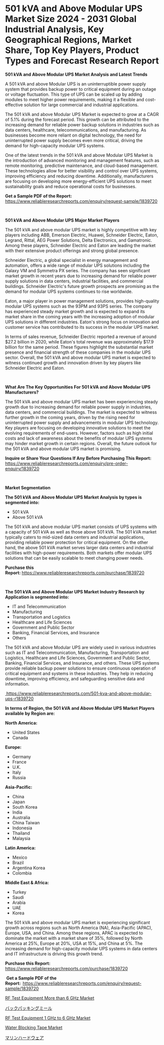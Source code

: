 <p><h1>501 kVA and Above Modular UPS Market Size 2024 - 2031 Global Industrial Analysis, Key Geographical Regions, Market Share, Top Key Players, Product Types and Forecast Research Report</h1></p><p><strong>501 kVA and Above Modular UPS Market Analysis and Latest Trends</strong></p>
<p><p>A 501 kVA and above Modular UPS is an uninterruptible power supply system that provides backup power to critical equipment during an outage or voltage fluctuation. This type of UPS can be scaled up by adding modules to meet higher power requirements, making it a flexible and cost-effective solution for large commercial and industrial applications.</p><p>The 501 kVA and above Modular UPS Market is expected to grow at a CAGR of 5.1% during the forecast period. This growth can be attributed to the increasing demand for reliable power backup solutions in industries such as data centers, healthcare, telecommunications, and manufacturing. As businesses become more reliant on digital technology, the need for uninterrupted power supply becomes even more critical, driving the demand for high-capacity modular UPS systems.</p><p>One of the latest trends in the 501 kVA and above Modular UPS Market is the introduction of advanced monitoring and management features, such as remote monitoring, predictive maintenance, and cloud-based management. These technologies allow for better visibility and control over UPS systems, improving efficiency and reducing downtime. Additionally, manufacturers are focusing on developing more energy-efficient UPS solutions to meet sustainability goals and reduce operational costs for businesses.</p></p>
<p><strong>Get a Sample PDF of the Report:&nbsp;</strong> <a href="https://www.reliableresearchreports.com/enquiry/request-sample/1839720">https://www.reliableresearchreports.com/enquiry/request-sample/1839720</a></p>
<p>&nbsp;</p>
<p><strong>501 kVA and Above Modular UPS Major Market Players</strong></p>
<p><p>The 501 kVA and above modular UPS market is highly competitive with key players including ABB, Emerson Electric, Huawei, Schneider Electric, Eaton, Legrand, Rittal, AEG Power Solutions, Delta Electronics, and Gamatronic. Among these players, Schneider Electric and Eaton are leading the market with their extensive product offerings and strong global presence.</p><p>Schneider Electric, a global specialist in energy management and automation, offers a wide range of modular UPS solutions including the Galaxy VM and Symmetra PX series. The company has seen significant market growth in recent years due to increasing demand for reliable power supply solutions in data centers, industrial facilities, and commercial buildings. Schneider Electric's future growth prospects are promising as the demand for modular UPS systems continues to rise worldwide.</p><p>Eaton, a major player in power management solutions, provides high-quality modular UPS systems such as the 93PM and 93PS series. The company has experienced steady market growth and is expected to expand its market share in the coming years with the increasing adoption of modular UPS solutions in different industries. Eaton's strong focus on innovation and customer service has contributed to its success in the modular UPS market.</p><p>In terms of sales revenue, Schneider Electric reported a revenue of around $27.2 billion in 2020, while Eaton's total revenue was approximately $17.9 billion for the same period. These figures highlight the substantial market presence and financial strength of these companies in the modular UPS sector. Overall, the 501 kVA and above modular UPS market is expected to witness continued growth and innovation driven by key players like Schneider Electric and Eaton.</p></p>
<p>&nbsp;</p>
<p><strong>What Are The Key Opportunities For 501 kVA and Above Modular UPS Manufacturers?</strong></p>
<p><p>The 501 kVA and above modular UPS market has been experiencing steady growth due to increasing demand for reliable power supply in industries, data centers, and commercial buildings. The market is expected to witness further growth in the coming years, driven by the rising need for uninterrupted power supply and advancements in modular UPS technology. Key players are focusing on developing innovative solutions to meet the evolving requirements of end-users. However, factors such as high initial costs and lack of awareness about the benefits of modular UPS systems may hinder market growth in certain regions. Overall, the future outlook for the 501 kVA and above modular UPS market is promising.</p></p>
<p><strong>Inquire or Share Your Questions If Any Before Purchasing This Report:</strong> <a href="https://www.reliableresearchreports.com/enquiry/pre-order-enquiry/1839720">https://www.reliableresearchreports.com/enquiry/pre-order-enquiry/1839720</a></p>
<p>&nbsp;</p>
<p><strong>Market Segmentation</strong></p>
<p><strong>The 501 kVA and Above Modular UPS Market Analysis by types is segmented into:</strong></p>
<p><ul><li>501 kVA</li><li>Above 501 kVA</li></ul></p>
<p><p>The 501 kVA and above modular UPS market consists of UPS systems with a capacity of 501 kVA as well as those above 501 kVA. The 501 kVA market typically caters to mid-sized data centers and industrial applications, providing reliable power protection for critical equipment. On the other hand, the above 501 kVA market serves larger data centers and industrial facilities with high-power requirements. Both markets offer modular UPS solutions that can be easily scalable to meet changing power needs.</p></p>
<p><strong>Purchase this Report:&nbsp;</strong><a href="https://www.reliableresearchreports.com/purchase/1839720">https://www.reliableresearchreports.com/purchase/1839720</a></p>
<p>&nbsp;</p>
<p><strong>The 501 kVA and Above Modular UPS Market Industry Research by Application is segmented into:</strong></p>
<p><ul><li>IT and Telecommunication</li><li>Manufacturing</li><li>Transportation and Logistics</li><li>Healthcare and Life Sciences</li><li>Government and Public Sector</li><li>Banking, Financial Services, and Insurance</li><li>Others</li></ul></p>
<p><p>The 501 kVA and above Modular UPS are widely used in various industries such as IT and Telecommunication, Manufacturing, Transportation and Logistics, Healthcare and Life Sciences, Government and Public Sector, Banking, Financial Services, and Insurance, and others. These UPS systems provide reliable backup power solutions to ensure continuous operation of critical equipment and systems in these industries. They help in reducing downtime, improving efficiency, and safeguarding sensitive data and information.</p></p>
<p><a href="https://www.reliableresearchreports.com/501-kva-and-above-modular-ups-r1839720">&nbsp;https://www.reliableresearchreports.com/501-kva-and-above-modular-ups-r1839720</a></p>
<p><strong>In terms of Region, the 501 kVA and Above Modular UPS Market Players available by Region are:</strong></p>
<p>
    <p> <strong> North America: </strong>
        <ul>
            <li>United States</li>
            <li>Canada</li>
        </ul>
        </p> 
    <p> <strong> Europe: </strong>
        <ul>
            <li>Germany</li>
            <li>France</li>
            <li>U.K.</li>
            <li>Italy</li>
            <li>Russia</li>
        </ul>
        </p> 
    <p> <strong> Asia-Pacific: </strong>
        <ul>
            <li>China</li>
            <li>Japan</li>
            <li>South Korea</li>
            <li>India</li>
            <li>Australia</li>
            <li>China Taiwan</li>
            <li>Indonesia</li>
            <li>Thailand</li>
            <li>Malaysia</li>
        </ul>
        </p> 
    <p> <strong> Latin America: </strong>
        <ul>
            <li>Mexico</li>
            <li>Brazil</li>
            <li>Argentina Korea</li>
            <li>Colombia</li>
        </ul>
        </p> 
    <p> <strong> Middle East & Africa: </strong>
        <ul>
            <li>Turkey</li>
            <li>Saudi</li>
            <li>Arabia</li>
            <li>UAE</li>
            <li>Korea</li>
        </ul>
    </p>
    </p>
<p><p>The 501 kVA and above modular UPS market is experiencing significant growth across regions such as North America (NA), Asia-Pacific (APAC), Europe, USA, and China. Among these regions, APAC is expected to dominate the market with a market share of 35%, followed by North America at 25%, Europe at 20%, USA at 15%, and China at 5%. The increasing demand for high-capacity modular UPS systems in data centers and IT infrastructure is driving this growth trend.</p></p>
<p><strong>Purchase this Report: </strong><a href="https://www.reliableresearchreports.com/purchase/1839720">https://www.reliableresearchreports.com/purchase/1839720</a></p>
<p>&nbsp;<strong>Get a Sample PDF of the Report:&nbsp;&nbsp;</strong><a href="https://www.reliableresearchreports.com/enquiry/request-sample/1839720">https://www.reliableresearchreports.com/enquiry/request-sample/1839720</a></p>
<p><strong></strong></p>
<p><p><a href="https://github.com/kufem1/Market-Research-Report-List-2/blob/main/rf-test-equipment-more-than-6-ghz-market.md">RF Test Equipment More than 6 GHz Market</a></p><p><a href="https://medium.com/@carlieshields/%E3%83%90%E3%83%83%E3%82%AF%E3%83%91%E3%83%83%E3%82%AD%E3%83%B3%E3%82%B0%E9%A3%9F%E5%93%81%E5%B8%82%E5%A0%B4%E8%A6%8F%E6%A8%A1-cagr-%E3%83%88%E3%83%AC%E3%83%B3%E3%83%892024-2030-8f018dda1826">バックパッキングミール</a></p><p><a href="https://github.com/kosella/Market-Research-Report-List-3/blob/main/rf-test-equipment-1-ghz-to-6-ghz-market.md">RF Test Equipment 1 GHz to 6 GHz Market</a></p><p><a href="https://issuu.com/reportprime-2/docs/water-blocking-tape-market-size-2030.pptx">Water Blocking Tape Market</a></p><p><a href="https://github.com/CloydAbbott2023/Market-Research-Report-List-1/blob/main/812449642568.md">マリンハードウェア</a></p></p>